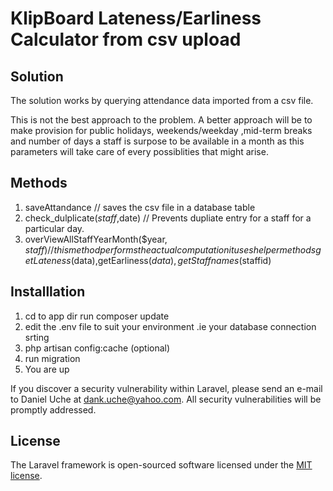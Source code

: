 # KlipBoard Lateness/Earliness Calculator from csv upload


## Solution
The solution works by querying attendance data imported from a csv file.

This is not the best approach to the problem. A better approach will be to make provision for public holidays, weekends/weekday ,mid-term breaks and number of days a staff is surpose to be available in a month as this parameters will take care of every possiblities that might arise.


## Methods
1. saveAttandance // saves the csv file in a database table
2. check_dulplicate($staff,$date) // Prevents dupliate entry for a staff for a particular day.
3. overViewAllStaffYearMonth($year, $staff) // this method performs the actual computation it uses helper methods           getLateness($data),getEarliness($data), getStaffnames($staffid)


## Installlation
1. cd to app dir run composer update
2. edit the .env file to suit your environment .ie your database connection srting
3. php artisan config:cache (optional)
4. run migration  
5. You are up


If you discover a security vulnerability within Laravel, please send an e-mail to Daniel Uche at dank.uche@yahoo.com. All security vulnerabilities will be promptly addressed.

## License

The Laravel framework is open-sourced software licensed under the [MIT license](http://opensource.org/licenses/MIT).
